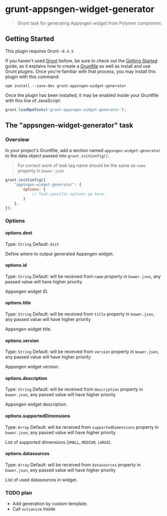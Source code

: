 # grunt-appsngen-widget-generator

> Grunt task for generating Appsngen widget from Polymer component.

## Getting Started
This plugin requires Grunt `~0.4.5`

If you haven't used [Grunt](http://gruntjs.com/) before, be sure to check out the [Getting Started](http://gruntjs.com/getting-started) guide, as it explains how to create a [Gruntfile](http://gruntjs.com/sample-gruntfile) as well as install and use Grunt plugins. Once you're familiar with that process, you may install this plugin with this command:

```shell
npm install --save-dev grunt-appsngen-widget-generator
```

Once the plugin has been installed, it may be enabled inside your Gruntfile with this line of JavaScript:

```js
grunt.loadNpmTasks('grunt-appsngen-widget-generator');
```

## The "appsngen-widget-generator" task

### Overview
In your project's Gruntfile, add a section named `appsngen-widget-generator` to the data object passed into `grunt.initConfig()`.

> For correct work of task tag name should be the same as `name` property in `bower.json`

```js
grunt.initConfig({
    "appsngen-widget-generator": {
        options: {
            // Task-specific options go here.
        }
    },
});
```

### Options

#### options.dest
Type: `String`
Default: `dist`

Define where to output generated Appsngen widget.

#### options.id
Type: `String`
Default: will be received from `name` property in `bower.json`, any passed value will have higher priority

Appsngen widget ID.

#### options.title
Type: `String`
Default: will be received from `title` property in `bower.json`, any passed value will have higher priority

Appsngen widget title.

#### options.version
Type: `String`
Default: will be received from `version` property in `bower.json`, any passed value will have higher priority

Appsngen widget version.

#### options.description
Type: `String`
Default: will be received from `description` property in `bower.json`, any passed value will have higher priority

Appsngen widget description.

#### options.supportedDimensions
Type: `Array`
Default: will be received from `supportedDimensions` property in `bower.json`, any passed value will have higher priority

List of supported dimensions (`SMALL`, `MEDIUM`, `LARGE`).

#### options.datasources
Type: `Array`
Default: will be received from `datasources` property in `bower.json`, any passed value will have higher priority

List of used datasources in widget.

### TODO plan

* Add generation by custom template.
* Call `vulcanize` inside
